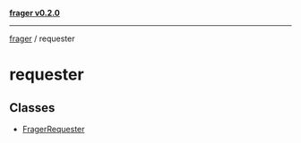[**frager v0.2.0**](../README.md)

***

[frager](../modules.md) / requester

# requester

## Classes

- [FragerRequester](classes/FragerRequester.md)
